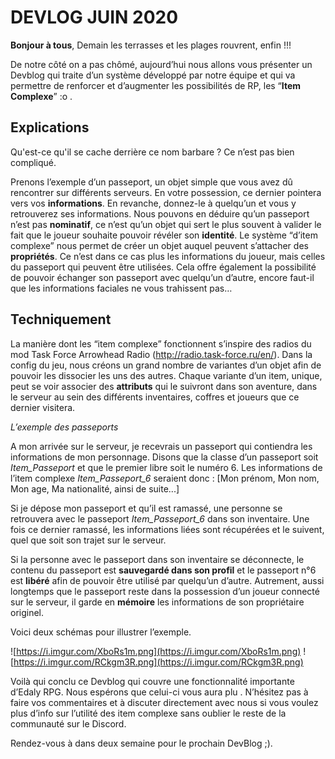 # DEVLOG JUIN 2020

**Bonjour à tous**, 
Demain les terrasses et les plages rouvrent, enfin !!!

De notre côté on a pas chômé, aujourd’hui nous allons vous présenter un  Devblog qui traite d’un système développé par notre équipe et qui va permettre de renforcer et d’augmenter les possibilités de RP,  les “**Item Complexe**” :o .

## Explications
Qu'est-ce qu'il se cache derrière ce nom barbare ? Ce n’est pas bien compliqué.

Prenons l’exemple d’un passeport, un objet simple que vous avez dû rencontrer sur différents serveurs. 
En votre possession, ce dernier pointera vers vos **informations**. En revanche, donnez-le à quelqu’un et vous y retrouverez ses informations. Nous pouvons en déduire qu’un passeport n’est pas **nominatif**, ce n’est qu’un objet qui sert le plus souvent à valider le fait que le joueur souhaite pouvoir révéler son **identité**.
Le système “d’item complexe” nous permet de créer un objet auquel peuvent s’attacher des **propriétés**. Ce n’est dans ce cas plus les informations du joueur, mais celles du passeport qui peuvent être utilisées. Cela offre également la possibilité de pouvoir échanger son passeport avec quelqu’un d’autre, encore faut-il que les informations faciales ne vous trahissent pas…

## Techniquement
La manière dont les “item complexe” fonctionnent s’inspire des radios du mod Task Force Arrowhead Radio (http://radio.task-force.ru/en/). 
Dans la config du jeu, nous créons un grand nombre de variantes d’un objet afin de pouvoir les dissocier les uns des autres. Chaque variante d’un item, unique, peut se voir associer des **attributs** qui le suivront dans son aventure, dans le serveur au sein des différents inventaires, coffres et joueurs que ce dernier visitera.

*L’exemple des passeports*

A mon arrivée sur le serveur, je recevrais un passeport qui contiendra les informations de mon personnage. Disons que la classe d’un passeport soit *Item_Passeport* et que le premier libre soit le numéro 6.
Les informations de l’item complexe *Item_Passeport_6* seraient donc : [Mon prénom, Mon nom, Mon age, Ma nationalité, ainsi de suite...]

Si je dépose mon passeport et qu’il est ramassé, une personne se retrouvera avec le passeport *Item_Passeport_6* dans son inventaire. Une fois ce dernier ramassé, les informations liées sont récupérées et le suivent, quel que soit son trajet sur le serveur.

Si la personne avec le passeport dans son inventaire se déconnecte, le contenu du passeport est **sauvegardé dans son profil** et le passeport n°6 est **libéré** afin de pouvoir être utilisé par quelqu’un d’autre. Autrement, aussi longtemps que le passeport reste dans la possession d’un joueur connecté sur le serveur, il garde en **mémoire** les informations de son propriétaire originel.

Voici deux schémas pour illustrer l’exemple.  

![https://i.imgur.com/XboRs1m.png](https://i.imgur.com/XboRs1m.png)
![https://i.imgur.com/RCkgm3R.png](https://i.imgur.com/RCkgm3R.png)


Voilà qui conclu ce Devblog qui couvre une fonctionnalité importante d’Edaly RPG.
Nous espérons que celui-ci vous aura plu .
N’hésitez pas à faire vos commentaires et à discuter directement avec nous si vous voulez plus d’info sur l’utilité des item complexe sans oublier  le reste de la communauté sur le Discord.

Rendez-vous à dans deux semaine pour le prochain DevBlog ;).
